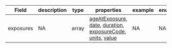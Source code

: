 |Field | description | type | properties | example | enum|
| ---| ---| ---| ---| ---| --- |
| exposures | NA | array | [ageAtExposure](./ageAtExposure.md), [date](./date.md), [duration](./duration.md), [exposureCode](./exposureCode.md), [units](./units.md), [value](./value.md) | NA | NA|
